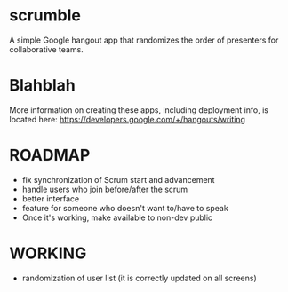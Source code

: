 scrumble
========

A simple Google hangout app that randomizes the order of presenters for collaborative teams. 

Blahblah
========
More information on creating these apps, including deployment info, is located here:
https://developers.google.com/+/hangouts/writing

ROADMAP
=======
- fix synchronization of Scrum start and advancement
- handle users who join before/after the scrum
- better interface
- feature for someone who doesn't want to/have to speak
- Once it's working, make available to non-dev public

WORKING
=======
- randomization of user list (it is correctly updated on all screens)




